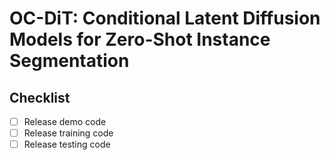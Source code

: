 # OC-DiT: Conditional Latent Diffusion Models for Zero-Shot Instance Segmentation

## Checklist
- [ ] Release demo code
- [ ] Release training code
- [ ] Release testing code
